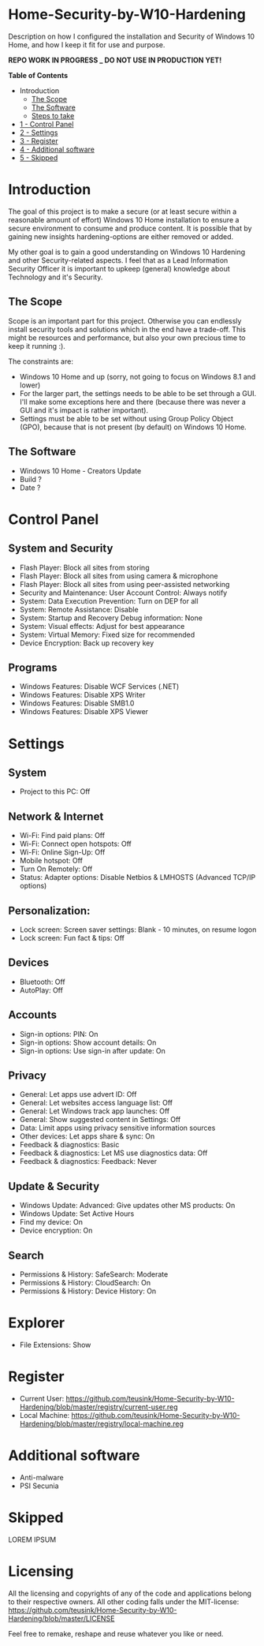 # Home-Security-by-W10-Hardening
Description on how I configured the installation and Security of Windows 10 Home, and how I keep it fit for use and purpose.

**REPO WORK IN PROGRESS _ DO NOT USE IN PRODUCTION YET!**

**Table of Contents**
- Introduction
  - [The Scope](#the-scope)
  - [The Software](#the-software)
  - [Steps to take](#steps-to-take)
- [1 - Control Panel](#control-panel)
- [2 - Settings](#settings)
- [3 - Register](#register)
- [4 - Additional software](#additional-software)
- [5 - Skipped](#skipped)

# Introduction
The goal of this project is to make a secure (or at least secure within a reasonable amount of effort) Windows 10 Home installation to ensure a secure environment to consume and produce content. It is possible that by gaining new insights hardening-options are either removed or added.

My other goal is to gain a good understanding on Windows 10 Hardening and other Security-related aspects. I feel that as a Lead Information Security Officer it is important to upkeep (general) knowledge about Technology and it's Security.

## The Scope
Scope is an important part for this project. Otherwise you can endlessly install security tools and solutions which in the end have a trade-off. This might be resources and performance, but also your own precious time to keep it running :).

The constraints are:
- Windows 10 Home and up (sorry, not going to focus on Windows 8.1 and lower)
- For the larger part, the settings needs to be able to be set through a GUI. I'll make some exceptions here and there (because there was never a GUI and it's impact is rather important).
- Settings must be able to be set without using Group Policy Object (GPO), because that is not present (by default) on Windows 10 Home.

## The Software
- Windows 10 Home - Creators Update
- Build ?
- Date ?

# Control Panel

## System and Security
- Flash Player: Block all sites from storing
- Flash Player: Block all sites from using camera & microphone
- Flash Player: Block all sites from using peer-assisted networking
- Security and Maintenance: User Account Control: Always notify
- System: Data Execution Prevention: Turn on DEP for all
- System: Remote Assistance: Disable
- System: Startup and Recovery Debug information: None
- System: Visual effects: Adjust for best appearance
- System: Virtual Memory: Fixed size for recommended
- Device Encryption: Back up recovery key

## Programs
- Windows Features: Disable WCF Services (.NET)
- Windows Features: Disable XPS Writer
- Windows Features: Disable SMB1.0
- Windows Features: Disable XPS Viewer

# Settings

## System
- Project to this PC: Off

## Network & Internet
- Wi-Fi: Find paid plans: Off
- Wi-Fi: Connect open hotspots: Off
- Wi-Fi: Online Sign-Up: Off
- Mobile hotspot: Off
- Turn On Remotely: Off
- Status: Adapter options: Disable Netbios & LMHOSTS (Advanced TCP/IP options)

## Personalization:
- Lock screen: Screen saver settings: Blank - 10 minutes, on resume logon
- Lock screen: Fun fact & tips: Off

## Devices
- Bluetooth: Off
- AutoPlay: Off

## Accounts
- Sign-in options: PIN: On
- Sign-in options: Show account details: On
- Sign-in options: Use sign-in after update: On

## Privacy
- General: Let apps use advert ID: Off
- General: Let websites access language list: Off
- General: Let Windows track app launches: Off
- General: Show suggested content in Settings: Off
- Data: Limit apps using privacy sensitive information sources
- Other devices: Let apps share & sync: On
- Feedback & diagnostics: Basic
- Feedback & diagnostics: Let MS use diagnostics data: Off
- Feedback & diagnostics: Feedback: Never

## Update & Security
- Windows Update: Advanced: Give updates other MS products: On
- Windows Update: Set Active Hours
- Find my device: On
- Device encryption: On

## Search
- Permissions & History: SafeSearch: Moderate
- Permissions & History: CloudSearch: On
- Permissions & History: Device History: On

# Explorer
- File Extensions: Show

# Register
- Current User: https://github.com/teusink/Home-Security-by-W10-Hardening/blob/master/registry/current-user.reg
- Local Machine: https://github.com/teusink/Home-Security-by-W10-Hardening/blob/master/registry/local-machine.reg

# Additional software
- Anti-malware
- PSI Secunia

# Skipped
LOREM IPSUM

# Licensing
All the licensing and copyrights of any of the code and applications belong to their respective owners. All other coding falls under the MIT-license: https://github.com/teusink/Home-Security-by-W10-Hardening/blob/master/LICENSE

Feel free to remake, reshape and reuse whatever you like or need.
